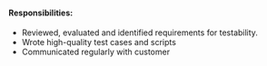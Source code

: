 #### Responsibilities:
- Reviewed, evaluated and identified requirements for testability.
- Wrote high-quality test cases and scripts
- Communicated regularly with customer
